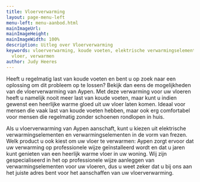 ```yaml
---
title: Vloerverwarming
layout: page-menu-left
menu-left: menu-aanbod.html
mainImageUrl: 
mainImageHeight: 
mainImageWidth: 100%
description: Uitleg over Vloerverwarming
keywords: vloerverwarming, koude voeten, elektrische verwarmingselementen, frezen,
  vloer, verwarmen
author: Judy Heeres
---
```


Heeft u regelmatig last van koude voeten en bent u op zoek naar een oplossing om dit probleem op te lossen? 
Bekijk dan eens de mogelijkheden van de vloerverwarming van Aypen. Met deze verwarming voor uw vloeren heeft 
u namelijk nooit meer last van koude voeten, maar kunt u indien gewenst een heerlijke warme gloed uit 
uw vloer laten komen. Ideaal voor mensen die vaak last van koude voeten hebben, maar ook erg comfortabel 
voor mensen die regelmatig zonder schoenen rondlopen in huis.

Als u vloerverwarming van Aypen aanschaft, kunt u kiezen uit elektrische verwarmingselementen en 
verwarmingselementen in de vorm van frezen. Welk product u ook kiest om uw vloer te verwarmen: 
Aypen zorgt ervoor dat uw verwarming op professionele wijze geïnstalleerd wordt en dat u jaren kunt 
genieten van een heerlijk warme vloer in uw woning. Wij zijn gespecialiseerd in het op professionele 
wijze aanleggen van verwarmingselementen voor uw vloeren, dus u weet zeker dat u bij ons aan het 
juiste adres bent voor het aanschaffen van uw vloerverwarming.

